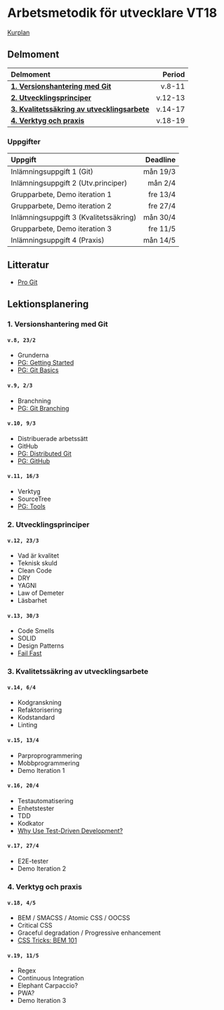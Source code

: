# Arbetsmetodik för utvecklare VT18

[Kurplan](Kursplan.md)

## Delmoment

| Delmoment                              | Period  |
|:---------------------------------------|--------:|
| [__1. Versionshantering med Git__](#1-versionshantering-med-git) | v.8-11 |
| [__2. Utvecklingsprinciper__](#2-utvecklingsprinciper) | v.12-13 |
| [__3. Kvalitetssäkring av utvecklingsarbete__](#3-kvalitetss%C3%A4kring-av-utvecklingsarbete) | v.14-17 |
| [__4. Verktyg och praxis__](#4-verktyg-och-praxis) | v.18-19 |

### Uppgifter

| Uppgift                                | Deadline |
|:---------------------------------------|---------:|
| Inlämningsuppgift 1 (Git)              | mån 19/3 |
| Inlämningsuppgift 2 (Utv.principer)    | mån 2/4  |
| Grupparbete, Demo iteration 1          | fre 13/4 |
| Grupparbete, Demo iteration 2          | fre 27/4 |
| Inlämningsuppgift 3 (Kvalitetssäkring) | mån 30/4 |
| Grupparbete, Demo iteration 3          | fre 11/5 |
| Inlämningsuppgift 4 (Praxis)           | mån 14/5 |

## Litteratur

* [Pro Git](https://git-scm.com/book/en/v2)

## Lektionsplanering

### 1. Versionshantering med Git

#### `v.8, 23/2`

* Grunderna
* [PG: Getting Started](https://git-scm.com/book/en/v2/Getting-Started-About-Version-Control)
* [PG: Git Basics](https://git-scm.com/book/en/v2/Git-Basics-Getting-a-Git-Repository)

#### `v.9, 2/3`

* Branchning
* [PG: Git Branching](https://git-scm.com/book/en/v2/Git-Branching-Branches-in-a-Nutshell)  

#### `v.10, 9/3`

* Distribuerade arbetssätt
* GitHub
* [PG: Distributed Git](https://git-scm.com/book/en/v2/Distributed-Git-Distributed-Workflows)
* [PG: GitHub](https://git-scm.com/book/en/v2/GitHub-Account-Setup-and-Configuration)

#### `v.11, 16/3`

* Verktyg
* SourceTree
* [PG: Tools](https://git-scm.com/book/en/v2/Git-Tools-Revision-Selection)

### 2. Utvecklingsprinciper

#### `v.12, 23/3`

* Vad är kvalitet
* Teknisk skuld
* Clean Code
* DRY
* YAGNI
* Law of Demeter
* Läsbarhet

#### `v.13, 30/3`

* Code Smells
* SOLID
* Design Patterns
* [Fail Fast](https://martinfowler.com/ieeeSoftware/failFast.pdf)

### 3. Kvalitetssäkring av utvecklingsarbete

#### `v.14, 6/4`

* Kodgranskning
* Refaktorisering
* Kodstandard
* Linting

#### `v.15, 13/4`

* Parproprogrammering
* Mobbprogrammering
* Demo Iteration 1

#### `v.16, 20/4`

* Testautomatisering
* Enhetstester
* TDD
* Kodkator
* [Why Use Test-Driven Development?](http://news.codecademy.com/test-driven-development/)

#### `v.17, 27/4`

* E2E-tester
* Demo Iteration 2

### 4. Verktyg och praxis

#### `v.18, 4/5`

* BEM / SMACSS / Atomic CSS / OOCSS
* Critical CSS
* Graceful degradation / Progressive enhancement
* [CSS Tricks: BEM 101](https://css-tricks.com/bem-101/)

#### `v.19, 11/5`

* Regex
* Continuous Integration
* Elephant Carpaccio?
* PWA?
* Demo Iteration 3
